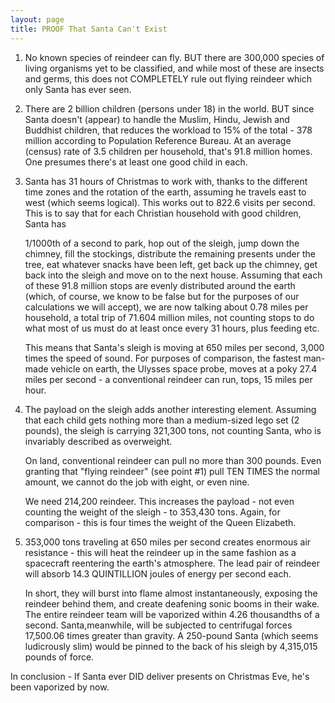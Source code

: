 ```yaml
---
layout: page
title: PROOF That Santa Can't Exist
---
```

 
1. No known species of reindeer can fly. BUT there are 
   300,000 species of living organisms yet to be classified, and while most of 
   these are insects and germs, this does not COMPLETELY rule out flying reindeer 
   which only Santa has ever seen.</p>

2. There are 2 billion children (persons under 18) in 
   the world. BUT since Santa doesn't (appear) to handle the Muslim, Hindu, Jewish 
   and Buddhist children, that reduces the workload to 15% of the total - 378 million 
   according to Population Reference Bureau. At an average (census) rate of 3.5 
   children per household, that's 91.8 million homes. One presumes there's at least 
   one good child in each.</p>

3. Santa has 31 hours of Christmas to work with, thanks 
   to the different time zones and the rotation of the earth, assuming he travels 
   east to west (which seems logical). This works out to 822.6 visits per second. 
   This is to say that for each Christian household with good children, Santa has</p>

   1/1000th of a second to park, hop out of the sleigh, jump down 
   the chimney, fill the stockings, distribute the remaining presents under the 
   tree, eat whatever snacks have been left, get back up the chimney, get back 
   into the sleigh and move on to the next house. Assuming that each of these 91.8 
   million stops are evenly distributed around the earth (which, of course, we 
   know to be false but for the purposes of our calculations we will accept), we 
   are now talking about 0.78 miles per household, a total trip of 71.604 million 
   miles, not counting stops to do what most of us must do at least once every 
   31 hours, plus feeding etc.</p>

   This means that Santa's sleigh is moving at 650 miles per second, 
   3,000 times the speed of sound. For purposes of comparison, the fastest man-made 
   vehicle on earth, the Ulysses space probe, moves at a poky 27.4 miles per
   second - a conventional reindeer can run, tops, 15 miles per hour.</p>

5. The payload on the sleigh adds another interesting 
   element. Assuming that each child gets nothing more than a medium-sized lego 
   set (2 pounds), the sleigh is carrying 321,300 tons, not counting Santa, who 
   is invariably described as overweight.</p>

   On land, conventional reindeer can pull no more than 300 pounds. 
   Even granting that "flying reindeer" (see point #1) pull TEN TIMES 
   the normal amount, we cannot do the job with eight, or even nine.</p>

   We need 214,200 reindeer. This increases the payload - not even 
   counting the weight of the sleigh - to 353,430 tons. Again, for comparison - 
   this is four times the weight of the Queen Elizabeth.</p>

6. 353,000 tons traveling at 650 miles per second creates 
   enormous air resistance - this will heat the reindeer up in the same fashion 
   as a spacecraft reentering the earth's atmosphere. The lead pair of reindeer 
   will absorb 14.3 QUINTILLION joules of energy per second each.</p>

   In short, they will burst into flame almost instantaneously, 
   exposing the reindeer behind them, and create deafening sonic booms in their 
   wake. The entire reindeer team will be vaporized within 4.26 thousandths of 
   a second. Santa,meanwhile, will be subjected to centrifugal forces 17,500.06 
   times greater than gravity. A 250-pound Santa (which seems ludicrously slim) 
   would be pinned to the back of his sleigh by 4,315,015 pounds of force.</p>

In conclusion - If Santa ever DID deliver presents on Christmas 
Eve, he's been vaporized by now.
